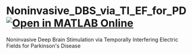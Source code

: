 # Noninvasive_DBS_via_TI_EF_for_PD [![Open in MATLAB Online](https://matlab.mathworks.com:443/badge.svg)](https://matlab.mathworks.com:443/import/github?input=MJAHMADEE/Noninvasive_DBS_via_TI_EF_for_PD)

Noninvasive Deep Brain Stimulation via Temporally Interfering Electric Fields for Parkinson's Disease
